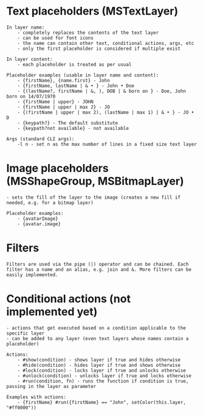 # Text placeholders (MSTextLayer)
    
    In layer name:
        - completely replaces the contents of the text layer
        - can be used for font icons
        - the name can contain other text, conditional actions, args, etc
        - only the first placeholder is considered if multiple exist
    
    In layer content:
        - each placeholder is treated as per usual
    
    Placeholder examples (usable in layer name and content): 
        - {firstName}, {name.first} - John
        - {firstName, lastName | & • } - John • Doe
        - {(lastName?, firstName | &, ), DOB | & born on } - Doe, John born on 14/07/1970
        - {firstName | upper} - JOHN
        - {firstName | upper | max 2} - JO
        - {(firstName | upper | max 2), (lastName | max 1) | & • } - JO • D
        - {keypath?} - The default substitute
        - {keypath?not available} - not available
        
    Args (standard CLI args):
        -l n - set n as the max number of lines in a fixed size text layer
        

# Image placeholders (MSShapeGroup, MSBitmapLayer)
    
    - sets the fill of the layer to the image (creates a new fill if needed, e.g. for a bitmap layer)
    
    Placeholder examples:
        - {avatarImage}
        - {avatar.image}
        
      
# Filters

    Filters are used via the pipe (|) operator and can be chained. Each filter has a name and an alias, e.g. join and &. More filters can be easily implemented.

      
# Conditional actions (not implemented yet)

    - actions that get executed based on a condition applicable to the specific layer
    - can be added to any layer (even text layers whose names contain a placeholder)
    
    Actions:
        - #show(condition) - shows layer if true and hides otherwise
        - #hide(condition) - hides layer if true and shows otherwise
        - #lock(condition) - locks layer if true and unlocks otherwise
        - #unlock(condition) - unlocks layer if true and locks otherwise
        - #run(condition, fn) - runs the function if condition is true, passing in the layer as parameter
        
    Examples with actions:
        - {firstName} #run({firstName} == "John", setColor(this.layer, "#ff0000"))